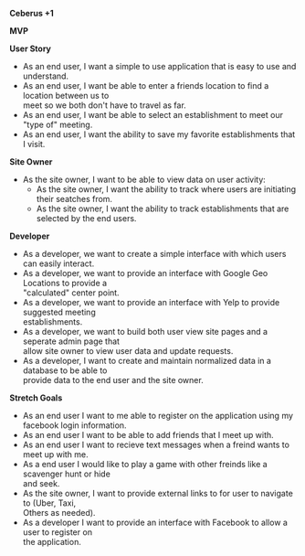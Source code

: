 **Ceberus +1**

**MVP**

**User Story**

- As an end user, I want a simple to use application that is easy to use and understand. 
- As an end user, I want be able to enter a friends location to find a location between us to <br> meet so we both don't have to travel as far. 
- As an end user, I want be able to select an establishment to meet our "type of" meeting.
- As an end user, I want the ability to save my favorite establishments that I visit. 
 
 
**Site Owner**

- As the site owner, I want to be able to view data on user activity:
  - As the site owner, I want the ability to track where users are initiating their seatches from. 
  - As the site owner, I want the ability to track establishments that are selected by the end users. 

 
**Developer**

- As a developer, we want to create a simple interface with which users can easily interact.
- As a developer, we want to provide an interface with Google Geo Locations to provide a <br> "calculated" center point. 
- As a developer, we want to provide an interface with Yelp to provide suggested meeting <br> establishments. 
- As a developer, we want to build both user view site pages and a seperate admin page that <br> allow site owner to view user data and update requests.
- As a developer, I want to create and maintain normalized data in a database to be able to <br> provide data to the end user and the site owner. 


**Stretch Goals**

- As an end user I want to me able to register on the application using my facebook login information.
- As an end user I want to be able to add friends that I meet up with.
- As an end user I want to recieve text messages when a freind wants to meet up with me.
- As a end user I would like to play a game with other freinds like a scavenger hunt or hide <br> and seek.
- As the site owner, I want to provide external links to for user to navigate to (Uber, Taxi, <br> Others as needed).
- As a developer I want to provide an interface with Facebook to allow a user to register on <br> the application.